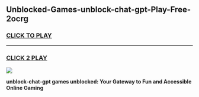 
## Unblocked-Games-unblock-chat-gpt-Play-Free-2ocrg
<h3>
<a href="https://premium76.site?title=unblock-chat-gpt&ref=12A">CLICK TO PLAY</a></h3>
<hr>

<h3>
<a href="https://premium76.site?title=unblock-chat-gpt&ref=12A">CLICK 2 PLAY</a>
  
</h3>

<a href="https://premium76.site?title=unblock-chat-gpt&ref=12A"><img src="https://clearcache.store/games.png"></a>


**unblock-chat-gpt games unblocked: Your Gateway to Fun and Accessible Online Gaming**
